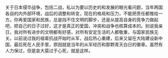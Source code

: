 关于日本侵华战争，包括二战，私以为要以历史的和发展的眼光看问题，当年两国各自的内外部环境，战后的调整和转变，现在的格局和压力，不能把责任都推给一方。你再爱国家和民族，总是挡不住文明的脚步，还是从提高自身的竞争力做起吧，把自己的日子过好，这才是真正的爱国，冲突和战争也核算成本的。 ​​​​别说我亲日，我对所有进步的文明都有好感，对所有安定生活的人都敬重，与国家民族无关。以前说过我的祖辈抗战开始时从军，战后热心重建，后来又留在大陆建设新中国，最后死在人民手里，原因就是当年的从军经历和那颗青天白日的徽章。虽然有人力保过，但是哀大莫过于心死，就是这样。

